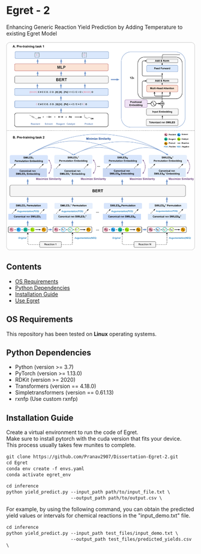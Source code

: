 # Egret - 2 
Enhancing Generic Reaction Yield Prediction by Adding Temperature to existing Egret Model

![Egret](./dataset/model_framework_.png)

## Contents
- [OS Requirements](#os-requirements)
- [Python Dependencies](#python-dependencies)
- [Installation Guide](#installation-guide)
- [Use Egret](#use-egret)

## OS Requirements
This repository has been tested on **Linux**  operating systems.

## Python Dependencies
* Python (version >= 3.7) 
* PyTorch (version >= 1.13.0) 
* RDKit (version >= 2020)
* Transformers (version == 4.18.0)
* Simpletransformers (version == 0.61.13)
* rxnfp (Use custom rxnfp)

## Installation Guide
Create a virtual environment to run the code of Egret.<br>
Make sure to install pytorch with the cuda version that fits your device.<br>
This process usually takes few munites to complete.<br>
```
git clone https://github.com/Pranav2907/Dissertation-Egret-2.git
cd Egret
conda env create -f envs.yaml
conda activate egret_env
```
```
cd inference
python yield_predict.py --input_path path/to/input_file.txt \
                        --output_path path/to/output.csv \
```
For example, by using the following command, you can obtain the predicted yield values or intervals for chemical reactions in the "input_demo.txt" file.<br>
```
cd inference
python yield_predict.py --input_path test_files/input_demo.txt \
                        --output_path test_files/predicted_yields.csv \
```
